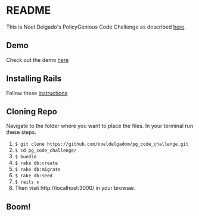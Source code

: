 # README

This is Noel Delgado's PolicyGenious Code Challenge as described [here](https://docs.google.com/document/d/15f4hiBdM26FcEdJDLWt7tacP5Jic5StUlwv4JLxT9BU/edit#heading=h.btde6cpivf).

## Demo
Check out the demo [here](https://noel-delgado-pg-challenge.herokuapp.com/)

## Installing Rails

Follow these [instructions](http://installrails.com/) 

## Cloning Repo

Navigate to the folder where you want to place the files. In your terminal run these steps.

1. `$ git clone https://github.com/noeldelgadom/pg_code_challenge.git`
2. `$ cd pg_code_challenge/`
3. `$ bundle`
4. `$ rake db:create`
5. `$ rake db:migrate`
6. `$ rake db:seed`
7. `$ rails s`
8. Then visit http://localhost:3000/ in your browser.

## Boom!
